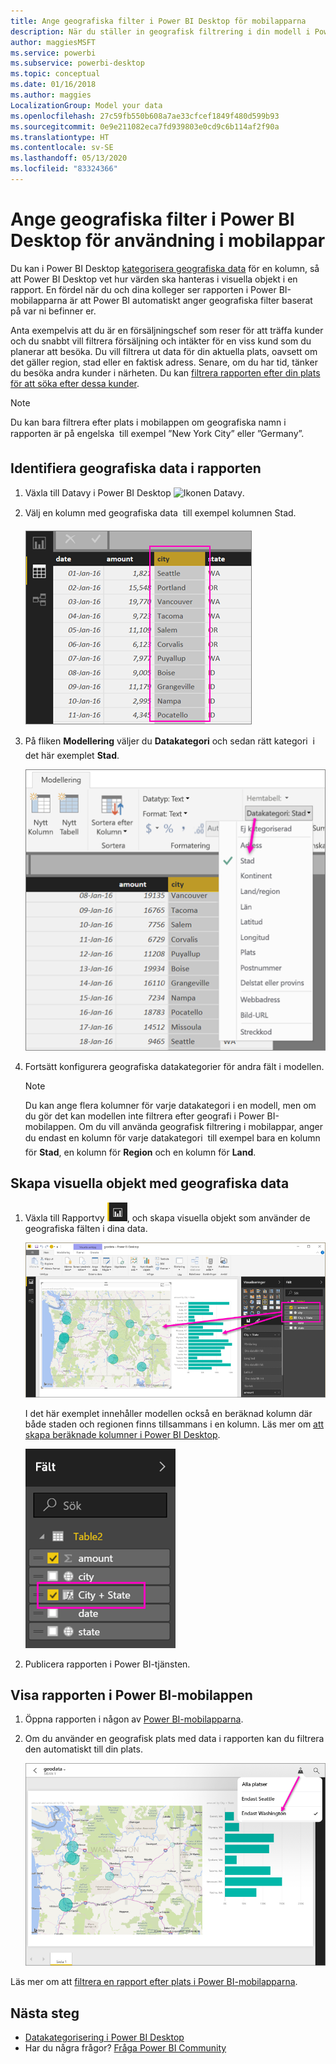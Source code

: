 ```yaml
---
title: Ange geografiska filter i Power BI Desktop för mobilapparna
description: När du ställer in geografisk filtrering i din modell i Power BI Desktop, kan du filtrera data för din plats automatiskt i Power BI-mobilapparna.
author: maggiesMSFT
ms.service: powerbi
ms.subservice: powerbi-desktop
ms.topic: conceptual
ms.date: 01/16/2018
ms.author: maggies
LocalizationGroup: Model your data
ms.openlocfilehash: 27c59fb550b608a7ae33cfcef1849f480d599b93
ms.sourcegitcommit: 0e9e211082eca7fd939803e0cd9c6b114af2f90a
ms.translationtype: HT
ms.contentlocale: sv-SE
ms.lasthandoff: 05/13/2020
ms.locfileid: "83324366"
---
```

# <a name="set-geographic-filters-in-power-bi-desktop-for-use-in-the-mobile-app"></a>Ange geografiska filter i Power BI Desktop för användning i mobilappar
Du kan i Power BI Desktop [kategorisera geografiska data](desktop-data-categorization.md) för en kolumn, så att Power BI Desktop vet hur värden ska hanteras i visuella objekt i en rapport. En fördel när du och dina kolleger ser rapporten i Power BI-mobilapparna är att Power BI automatiskt anger geografiska filter baserat på var ni befinner er. 

Anta exempelvis att du är en försäljningschef som reser för att träffa kunder och du snabbt vill filtrera försäljning och intäkter för en viss kund som du planerar att besöka. Du vill filtrera ut data för din aktuella plats, oavsett om det gäller region, stad eller en faktisk adress. Senare, om du har tid, tänker du besöka andra kunder i närheten. Du kan [filtrera rapporten efter din plats för att söka efter dessa kunder](../consumer/mobile/mobile-apps-geographic-filtering.md).

> [!NOTE]
> Du kan bara filtrera efter plats i mobilappen om geografiska namn i rapporten är på engelska &#150; till exempel ”New York City” eller ”Germany”.
> 
> 

## <a name="identify-geographic-data-in-your-report"></a>Identifiera geografiska data i rapporten
1. Växla till Datavy i Power BI Desktop ![Ikonen Datavy](media/desktop-mobile-geofiltering/pbi_desktop_data_icon.png).
2. Välj en kolumn med geografiska data &#151; till exempel kolumnen Stad.
   
    ![Kolumnen Stad](media/desktop-mobile-geofiltering/power-bi-desktop-geo-column.png)
3. På fliken **Modellering** väljer du **Datakategori** och sedan rätt kategori &#151; i det här exemplet **Stad**.
   
    ![Rutan Datakategori](media/desktop-mobile-geofiltering/power-bi-desktop-geo-category.png)
4. Fortsätt konfigurera geografiska datakategorier för andra fält i modellen. 
   
   > [!NOTE]
   > Du kan ange flera kolumner för varje datakategori i en modell, men om du gör det kan modellen inte filtrera efter geografi i Power BI-mobilappen. Om du vill använda geografisk filtrering i mobilappar, anger du endast en kolumn för varje datakategori &#151; till exempel bara en kolumn för **Stad**, en kolumn för **Region** och en kolumn för **Land**. 
   > 
   > 

## <a name="create-visuals-with-your-geographic-data"></a>Skapa visuella objekt med geografiska data
1. Växla till Rapportvy ![Ikonen Rapportvy](media/desktop-mobile-geofiltering/power-bi-desktop-report-icon.png), och skapa visuella objekt som använder de geografiska fälten i dina data. 
   
    ![Rapport med karta](media/desktop-mobile-geofiltering/power-bi-desktop-geo-report.png)
   
    I det här exemplet innehåller modellen också en beräknad kolumn där både staden och regionen finns tillsammans i en kolumn. Läs mer om [att skapa beräknade kolumner i Power BI Desktop](desktop-calculated-columns.md).
   
    ![Fältet Stad + Region](media/desktop-mobile-geofiltering/power-bi-desktop-city-state-column.png)
2. Publicera rapporten i Power BI-tjänsten.

## <a name="view-the-report-in-power-bi-mobile-app"></a>Visa rapporten i Power BI-mobilappen
1. Öppna rapporten i någon av [Power BI-mobilapparna](../consumer/mobile/mobile-apps-for-mobile-devices.md).
2. Om du använder en geografisk plats med data i rapporten kan du filtrera den automatiskt till din plats.
   
    ![Geografiskt filter i mobilappen](media/desktop-mobile-geofiltering/power-bi-mobile-geo-map-set-filter.png)

Läs mer om att [filtrera en rapport efter plats i Power BI-mobilapparna](../consumer/mobile/mobile-apps-geographic-filtering.md).

## <a name="next-steps"></a>Nästa steg
* [Datakategorisering i Power BI Desktop](desktop-data-categorization.md)  
* Har du några frågor? [Fråga Power BI Community](https://community.powerbi.com/)
